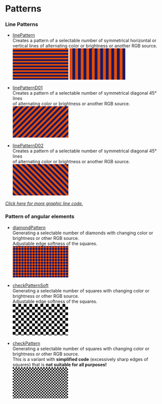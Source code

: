 ﻿# Patterns

### Line Patterns
  - [linePattern](linePatterns/linePattern.md)  
     Creates a pattern of a selectable number of symmetrical horizontal or vertical lines
     of alternating color or brightness or another RGB source.    
      [![](images/linePattern-thumb.png)](linePatterns/linePattern.md) [![](images/linePattern__b-thumb.png)](linePatterns/linePattern.md)  

  - [linePatternD01](linePatterns/linePatternD01.md)  
     Creates a pattern of a selectable number of symmetrical diagonal 45° lines  
     of alternating color or brightness or another RGB source.   
     [![](images/linePatternD01-thumb.png)](linePatterns/linePatternD01.md)  

  - [linePatternD02](linePatterns/linePatternD02.md)  
     Creates a pattern of a selectable number of symmetrical diagonal 45° lines  
     of alternating color or brightness or another RGB source.   
     [![](images/linePatternD02-thumb.png)](linePatterns/linePatternD02.md)  
     
*[Click here for more graphic line code.](../Lines/README.md)*

### Pattern of angular elements

  - [diamondPattern](diamondPattern.md)  
     Generating a selectable number of diamonds with changing color or brightness or other RGB source.     
     Adjustable edge softness of the squares.   
     [![](images/diamondPattern-thumb.png)](diamondPattern.md)

  - [checkPatternSoft](checkPattern/checkPatternSoft.md)  
     Generating a selectable number of squares with changing color or brightness or other RGB source.     
     Adjustable edge softness of the squares.   
     [![](images/checkPatternSoft-thumb.png)](checkPattern/checkPatternSoft.md)  

  - [checkPattern](checkPattern/checkPattern.md)  
     Generating a selectable number of squares with changing color or brightness or other RGB source.  
     This is a variant with **simplified code** (excessively sharp edges of squares) that is **not suitable for all purposes!**  
     [![](images/checkPattern-thumb.png)](checkPattern/checkPattern.md)  


